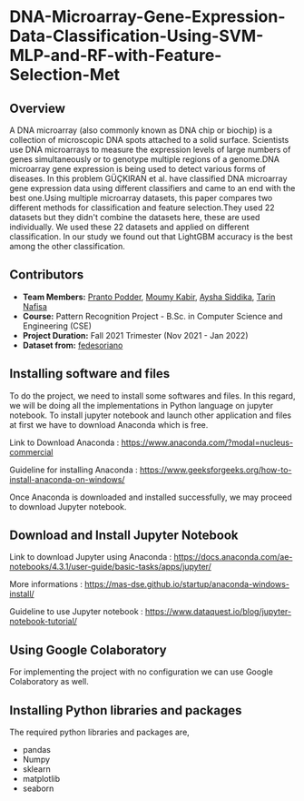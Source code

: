 # DNA-Microarray-Gene-Expression-Data-Classification-Using-SVM-MLP-and-RF-with-Feature-Selection-Met

## Overview
A DNA microarray (also commonly known as DNA chip or biochip) is a collection of microscopic DNA spots attached to a solid surface. Scientists use DNA microarrays to measure the expression levels of large numbers of genes simultaneously or to genotype multiple regions of a genome.DNA microarray gene expression is being used to detect various forms of diseases. 
In this problem GÜÇKIRAN et al. have classified DNA microarray gene expression data using different classifiers and came to an end with the best one.Using multiple microarray datasets, this paper compares two different methods for classification and feature selection.They used 22 datasets but they didn't combine the datasets here, these are used individually.
We used these 22 datasets and applied on different classification. In our study we found out that LightGBM accuracy is the best among the other classification.


## Contributors
- **Team Members:** [Pranto Podder](https://www.linkedin.com/in/pranto-podder/), [Moumy Kabir](https://www.linkedin.com/in/moumy-kabir-156a0a232/), [Aysha Siddika](https://www.linkedin.com/in/aysha-siddika-577ba5224/), [Tarin Nafisa](https://www.linkedin.com/in/tarin-nafisa-b174031a9/)
- **Course:** Pattern Recognition Project - B.Sc. in Computer Science and Engineering (CSE)
- **Project Duration:** Fall 2021 Trimester (Nov 2021 - Jan 2022)
- **Dataset from:** [fedesoriano](https://www.kaggle.com/fedesoriano)

## Installing software and files
To do the project, we need to install some softwares and files. In this regard, we will be doing all the implementations in Python language on jupyter notebook. To install jupyter notebook and launch other application and files at first we have to download Anaconda which is free.

Link to Download Anaconda : https://www.anaconda.com/?modal=nucleus-commercial

Guideline for installing Anaconda : https://www.geeksforgeeks.org/how-to-install-anaconda-on-windows/

Once Anaconda is downloaded and installed successfully, we may proceed to download Jupyter notebook.

## Download and Install Jupyter Notebook
Link to download Jupyter using Anaconda : https://docs.anaconda.com/ae-notebooks/4.3.1/user-guide/basic-tasks/apps/jupyter/

More informations : https://mas-dse.github.io/startup/anaconda-windows-install/

Guideline to use Jupyter notebook : https://www.dataquest.io/blog/jupyter-notebook-tutorial/

## Using Google Colaboratory
For implementing the project with no configuration we can use Google Colaboratory as well.

## Installing Python libraries and packages
The required python libraries and packages are,
- pandas
- Numpy
- sklearn
- matplotlib
- seaborn
